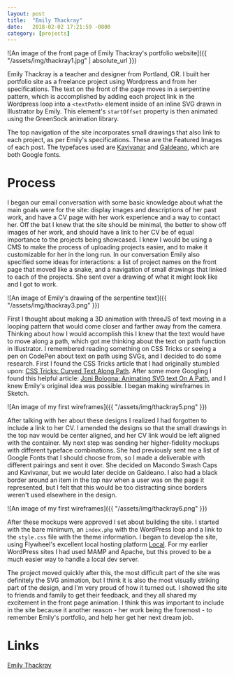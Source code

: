 ```yaml
---
layout: post
title:  "Emily Thackray"
date:   2018-02-02 17:21:59 -0800
category: [projects]
---
```


![An image of the front page of Emily Thackray's portfolio website]({{ "/assets/img/thackray1.jpg" | absolute_url }})

Emily Thackray is a teacher and designer from Portland, OR. I built her portfolio site as a freelance project using Wordpress and from her specifications. The text on the front of the page moves in a serpentine pattern, which is accomplished by adding each project link in the Wordpress loop into a `<textPath>` element inside of an inline SVG drawn in Illustrator by Emily. This element's `startOffset` property is then animated using the GreenSock animation library.

The top navigation of the site incorporates small drawings that also link to each project, as per Emily's specifications. These are the Featured Images of each post. The typefaces used are [Kavivanar](https://fonts.google.com/specimen/Kavivanar/) and [Galdeano](https://fonts.google.com/specimen/Galdeano/), which are both Google fonts.

# Process

I began our email conversation with some basic knowledge about what the main goals were for the site: display images and descriptions of her past work, and have a CV page with her work experience and a way to contact her. Off the bat I knew that the site should be minimal, the better to show off images of her work, and should have a link to her CV be of equal importance to the projects being showcased. I knew I would be using a CMS to make the process of uploading projects easier, and to make it customizable for her in the long run. In our conversation Emily also specified some ideas for interactions: a list of project names on the front page that moved like a snake, and a navigation of small drawings that linked to each of the projects. She sent over a drawing of what it might look like and I got to work.

![An image of Emily's drawing of the serpentine text]({{ "/assets/img/thackray3.png" }})

First I thought about making a 3D animation with threeJS of text moving in a looping pattern that would come closer and farther away from the camera. Thinking about how I would accomplish this I knew that the text would have to move along a path, which got me thinking about the text on path function in Illustrator. I remembered reading something on CSS Tricks or seeing a pen on CodePen about text on path using SVGs, and I decided to do some research. First I found the CSS Tricks article that I had originally stumbled upon: [CSS Tricks: Curved Text Along Path](https://css-tricks.com/snippets/svg/curved-text-along-path/). After some more Googling I found this helpful article: [Joni Bologna: Animating SVG text On A Path](http://jonibologna.com/svg-text-along-a-path/), and I knew Emily's original idea was possible. I began making wireframes in Sketch.

![An image of my first wireframes]({{ "/assets/img/thackray5.png" }})

After talking with her about these designs I realized I had forgotten to include a link to her CV. I amended the designs so that the small drawings in the top nav would be center aligned, and her CV link would be left aligned with the container. My next step was sending her higher-fidelity mockups with different typeface combinations. She had previously sent me a list of Google Fonts that I should choose from, so I made a deliverable with different pairings and sent it over. She decided on Macondo Swash Caps and Kavivanar, but we would later decide on Galdeano. I also had a black border around an item in the top nav when a user was on the page it represented, but I felt that this would be too distracting since borders weren't used elsewhere in the design.

![An image of my first wireframes]({{ "/assets/img/thackray6.png" }})

After these mockups were approved I set about building the site. I started with the bare minimum, an `index.php` with the WordPress loop and a link to the `style.css` file with the theme information. I began to develop the site, using Flywheel's excellent local hosting platform [Local](https://local.getflywheel.com/). For my earlier WordPress sites I had used MAMP and Apache, but this proved to be a much easier way to handle a local dev server.

The project moved quickly after this, the most difficult part of the site was definitely the SVG animation, but I think it is also the most visually striking part of the design, and I'm very proud of how it turned out. I showed the site to friends and family to get their feedback, and they all shared my excitement in the front page animation. I think this was important to include in the site because it another reason - her work being the foremost - to remember Emily's portfolio, and help her get her next dream job.


# Links

[Emily Thackray](https://www.emlouise.xyz/)

